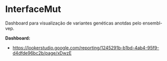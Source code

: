# InterfaceMut

Dashboard para visualização de variantes genéticas anotdas pelo ensembl-vep.


**Dashboard:** 
- https://lookerstudio.google.com/reporting/1245291b-b1bd-4ab4-95f9-d4dfde96bc2b/page/xDwzE
